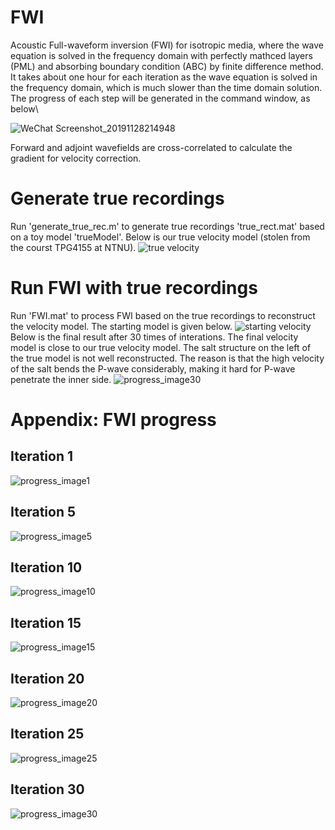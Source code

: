 # FWI
Acoustic Full-waveform inversion (FWI) for isotropic media, where the wave equation is solved in the frequency domain with perfectly mathced layers (PML) and absorbing boundary condition (ABC) by finite difference method. It takes about one hour for each iteration as the wave equation is solved in the frequency domain, which is much slower than the time domain solution. The progress of each step will be generated in the command window, as below\

![WeChat Screenshot_20191128214948](https://user-images.githubusercontent.com/45905048/69831281-08463780-1229-11ea-89de-6fdb4e72bc65.png)

Forward and adjoint wavefields are cross-correlated to calculate the gradient for velocity correction.

# Generate true recordings
Run 'generate_true_rec.m' to generate true recordings 'true_rect.mat' based on a toy model 'trueModel'. Below is our true velocity model (stolen from the courst TPG4155 at NTNU).
![true velocity](https://user-images.githubusercontent.com/45905048/68906553-f81c5b80-0744-11ea-90ab-1384d10d7f28.jpg)
# Run FWI with true recordings
Run 'FWI.mat' to process FWI based on the true recordings to reconstruct the velocity model. The starting model is given below.
![starting velocity](https://user-images.githubusercontent.com/45905048/68906711-855fb000-0745-11ea-812b-d576b0eb66ec.jpg)
Below is the final result after 30 times of interations. The final velocity model is close to our true velocity model. The salt structure on the left of the true model is not well reconstructed. The reason is that the high velocity of the salt bends the P-wave considerably, making it hard for P-wave penetrate the inner side. 
![progress_image30](https://user-images.githubusercontent.com/45905048/69831085-20698700-1228-11ea-8549-7efad1ab0dc1.png)
# Appendix: FWI progress
## Iteration 1
![progress_image1](https://user-images.githubusercontent.com/45905048/69831122-4bec7180-1228-11ea-96ea-f8493f29ddf2.png)
## Iteration 5
![progress_image5](https://user-images.githubusercontent.com/45905048/69831143-5c9ce780-1228-11ea-94d0-dcf456292c58.png)
## Iteration 10
![progress_image10](https://user-images.githubusercontent.com/45905048/69831155-69b9d680-1228-11ea-845b-2fe8027502cf.png)
## Iteration 15
![progress_image15](https://user-images.githubusercontent.com/45905048/69831162-73dbd500-1228-11ea-9aa2-8a4d9fa53bc2.png)
## Iteration 20
![progress_image20](https://user-images.githubusercontent.com/45905048/69831171-7d653d00-1228-11ea-82b8-7a560596ae7e.png)
## Iteration 25
![progress_image25](https://user-images.githubusercontent.com/45905048/69831180-89e99580-1228-11ea-908c-0aded1c15606.png)
## Iteration 30
![progress_image30](https://user-images.githubusercontent.com/45905048/69831186-9241d080-1228-11ea-90fe-0e9112de720c.png)
